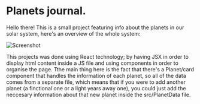 # Planets journal.

Hello there! This is a small project featuring info about the planets in our solar system, here's an overview of the whole system:

![Screenshot](./src/public/images/screenshot.png)

This projects was done using React technology; by having JSX in order to display html content inside a JS file and using components in order to organise the page. Tthe main thing here is the fact that there's a Planet/card component that handles the information of each planet, so all of the data comes from a separate file, which means that if you were to add another planet (a finctional one or a light years away one), you could just add the neccesary information about that new planet inside the src/PlanetData file.

